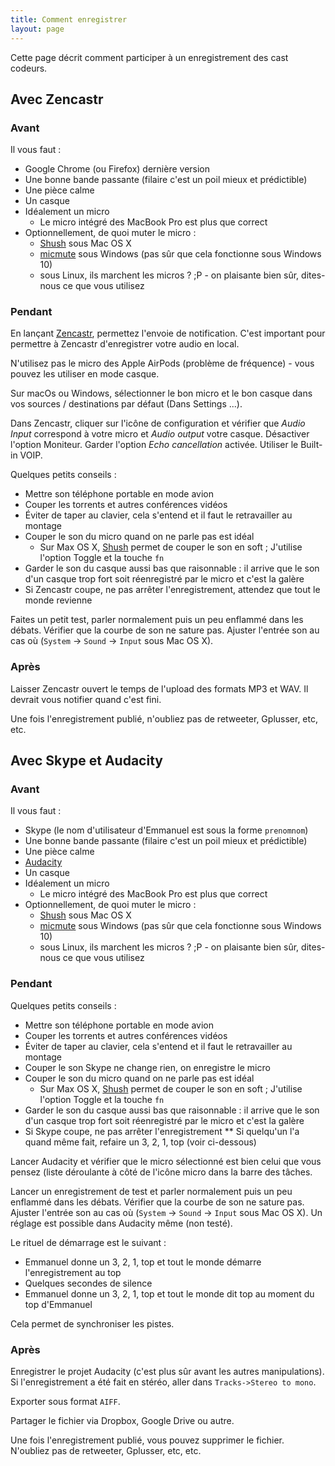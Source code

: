 ```yaml
---
title: Comment enregistrer
layout: page
---
```


Cette page décrit comment participer à un enregistrement des cast codeurs.

## Avec Zencastr

### Avant

Il vous faut :

* Google Chrome (ou Firefox) dernière version
* Une bonne bande passante (filaire c'est un poil mieux et prédictible)
* Une pièce calme
* Un casque
* Idéalement un micro
    * Le micro intégré des MacBook Pro est plus que correct
* Optionnellement, de quoi muter le micro :
    * [Shush](https://itunes.apple.com/us/app/shush-microphone-manager/id496437906?mt=12) sous Mac OS X
    * [micmute](https://sourceforge.net/projects/micmute/) sous Windows (pas sûr que cela fonctionne sous Windows 10)
    * sous Linux, ils marchent les micros ? ;P - on plaisante bien sûr, dites-nous ce que vous utilisez

### Pendant

En lançant [Zencastr](https://zencastr.com/), permettez l'envoie de notification.
C'est important pour permettre à Zencastr d'enregistrer votre audio en local.

N'utilisez pas le micro des Apple AirPods (problème de fréquence) - vous pouvez les utiliser en mode casque.

Sur macOs ou Windows, sélectionner le bon micro et le bon casque dans vos sources / destinations par défaut (Dans Settings ...).

Dans Zencastr, cliquer sur l'icône de configuration et vérifier que _Audio Input_ correspond à votre micro et _Audio output_ votre casque. Désactiver l'option
Moniteur. Garder l'option _Echo cancellation_ activée. Utiliser le Built-in VOIP.

Quelques petits conseils :

* Mettre son téléphone portable en mode avion
* Couper les torrents et autres conférences vidéos
* Éviter de taper au clavier, cela s'entend et il faut le retravailler au montage
* Couper le son du micro quand on ne parle pas est idéal
    * Sur Max OS X, [Shush](https://itunes.apple.com/us/app/shush-microphone-manager/id496437906?mt=12) permet de couper le son en soft ; J'utilise l'option
      Toggle et la touche `fn`
* Garder le son du casque aussi bas que raisonnable : il arrive que le son d'un casque trop fort soit réenregistré par le micro et c'est la galère
* Si Zencastr coupe, ne pas arrêter l'enregistrement, attendez que tout le monde revienne

Faites un petit test, parler normalement puis un peu enflammé dans les débats.
Vérifier que la courbe de son ne sature pas.
Ajuster l'entrée son au cas où (`System` -> `Sound` -> `Input` sous Mac OS X).


### Après

Laisser Zencastr ouvert le temps de l'upload des formats MP3 et WAV. Il devrait vous notifier quand c'est fini.

Une fois l'enregistrement publié, n'oubliez pas de retweeter, Gplusser, etc, etc.

## Avec Skype et Audacity

### Avant

Il vous faut :

* Skype (le nom d'utilisateur d'Emmanuel est sous la forme `prenomnom`)
* Une bonne bande passante (filaire c'est un poil mieux et prédictible)
* Une pièce calme
* [Audacity](http://audacity.sourceforge.net)
* Un casque
* Idéalement un micro
    * Le micro intégré des MacBook Pro est plus que correct
* Optionnellement, de quoi muter le micro :
    * [Shush](https://itunes.apple.com/us/app/shush-microphone-manager/id496437906?mt=12) sous Mac OS X
    * [micmute](https://sourceforge.net/projects/micmute/) sous Windows (pas sûr que cela fonctionne sous Windows 10)
    * sous Linux, ils marchent les micros ? ;P - on plaisante bien sûr, dites-nous ce que vous utilisez


### Pendant

Quelques petits conseils :

* Mettre son téléphone portable en mode avion
* Couper les torrents et autres conférences vidéos
* Éviter de taper au clavier, cela s'entend et il faut le retravailler au montage
* Couper le son Skype ne change rien, on enregistre le micro
* Couper le son du micro quand on ne parle pas est idéal
    * Sur Max OS X, [Shush](https://itunes.apple.com/us/app/shush-microphone-manager/id496437906?mt=12) permet de couper le son en soft ; J'utilise l'option
      Toggle et la touche `fn`
* Garder le son du casque aussi bas que raisonnable : il arrive que le son d'un casque trop fort soit réenregistré par le micro et c'est la galère
* Si Skype coupe, ne pas arrêter l'enregistrement
** Si quelqu'un l'a quand même fait, refaire un 3, 2, 1, top (voir ci-dessous)

Lancer Audacity et vérifier que le micro sélectionné est bien celui que vous pensez (liste déroulante à côté de l'icône micro dans la barre des tâches.

Lancer un enregistrement de test et parler normalement puis un peu enflammé dans les débats.
Vérifier que la courbe de son ne sature pas.
Ajuster l'entrée son au cas où (`System` -> `Sound` -> `Input` sous Mac OS X).
Un réglage est possible dans Audacity même (non testé).

Le rituel de démarrage est le suivant :

* Emmanuel donne un 3, 2, 1, top et tout le monde démarre l'enregistrement au top
* Quelques secondes de silence
* Emmanuel donne un 3, 2, 1, top et tout le monde dit top au moment du top d'Emmanuel

Cela permet de synchroniser les pistes.

### Après

Enregistrer le projet Audacity (c'est plus sûr avant les autres manipulations).
Si l'enregistrement a été fait en stéréo, aller dans `Tracks->Stereo to mono`.

Exporter sous format `AIFF`.

Partager le fichier via Dropbox, Google Drive ou autre.

Une fois l'enregistrement publié, vous pouvez supprimer le fichier.
N'oubliez pas de retweeter, Gplusser, etc, etc.
